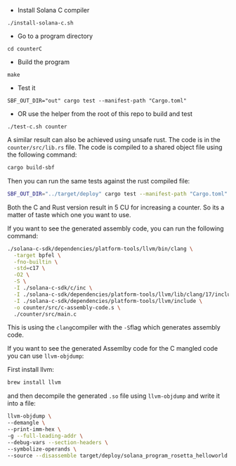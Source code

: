 - Install Solana C compiler

```console
./install-solana-c.sh
```

- Go to a program directory

```console
cd counterC
```

- Build the program

```console
make
```

- Test it

```console
SBF_OUT_DIR="out" cargo test --manifest-path "Cargo.toml"
```

- OR use the helper from the root of this repo to build and test

```console
./test-c.sh counter
```

A similar result can also be achieved using unsafe rust. The code is in the `counter/src/lib.rs` file. The code is compiled to a shared object file using the following command:

```bash
cargo build-sbf
```

Then you can run the same tests against the rust compiled file: 

```bash
SBF_OUT_DIR="../target/deploy" cargo test --manifest-path "Cargo.toml"
```

Both the C and Rust version result in 5 CU for increasing a counter. So its a matter of taste which one you want to use.

If you want to see the generated assembly code, you can run the following command:

```bash
./solana-c-sdk/dependencies/platform-tools/llvm/bin/clang \
  -target bpfel \
  -fno-builtin \
  -std=c17 \
  -O2 \
  -S \
  -I ./solana-c-sdk/c/inc \
  -I ./solana-c-sdk/dependencies/platform-tools/llvm/lib/clang/17/include \
  -I ./solana-c-sdk/dependencies/platform-tools/llvm/include \
  -o counter/src/c-assembly-code.s \
  ./counter/src/main.c
```

This is using the `clang`compiler with the `-S`flag which generates assembly code.

If you want to see the generated Assemlby code for the C mangled code you can use `llvm-objdump`:

First install llvm: 

```bash 
brew install llvm
```

and then decompile the generated `.so` file using `llvm-objdump` and write it into a file:

```bash
llvm-objdump \
--demangle \
--print-imm-hex \
-g --full-leading-addr \
--debug-vars --section-headers \
--symbolize-operands \
--source --disassemble target/deploy/solana_program_rosetta_helloworld.so > counter/src/rust-unsave-c-code-assembly.s
```
